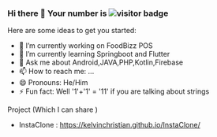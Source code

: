 ### Hi there 👋 Your number is ![visitor badge](https://visitor-badge.glitch.me/badge?page_id=kelvinchristian.visitor-badge&left_text=MyPageVisitors)




Here are some ideas to get you started:

- 🔭 I’m currently working on FoodBizz POS
- 🌱 I’m currently learning Springboot and Flutter
- 💬 Ask me about Android,JAVA,PHP,Kotlin,Firebase
- 📫 How to reach me: ...
- 😄 Pronouns: He/Him
- ⚡ Fun fact: Well '1'+'1' = '11' if you are talking about strings

Project (Which I can share )
- InstaClone : https://kelvinchristian.github.io/InstaClone/
